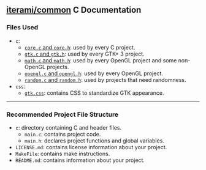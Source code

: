 [iterami/common](https://github.com/iterami/common) C Documentation
-------------------------------------------------------------------

### Files Used
* `c`:
  * [`core.c` and `core.h`](https://github.com/iterami/Documentation.htm/blob/gh-pages/common/files/corec.md): used by every C project.
  * [`gtk.c` and `gtk.h`](https://github.com/iterami/Documentation.htm/blob/gh-pages/common/files/gtkc.md): used by every GTK+ 3 project.
  * [`math.c` and `math.h`](https://github.com/iterami/Documentation.htm/blob/gh-pages/common/files/mathc.md): used by every OpenGL project and some non-OpenGL projects.
  * [`opengl.c` and `opengl.h`](https://github.com/iterami/Documentation.htm/blob/gh-pages/common/files/openglc.md): used by every OpenGL project.
  * [`random.c` and `random.h`](https://github.com/iterami/Documentation.htm/blob/gh-pages/common/files/randomc.md): used by projects that need randomness.
* `css`:
  * [`gtk.css`](https://github.com/iterami/Documentation.htm/blob/gh-pages/common/files/gtkcss.md): contains CSS to standardize GTK appearance.

---

### Recommended Project File Structure
* `c`: directory containing C and header files.
  * `main.c`: contains project code.
  * `main.h`: declares project functions and global variables.
* `LICENSE.md`: contains license information about your project.
* `MakeFile`: contains make instructions.
* `README.md`: contains information about your project.
